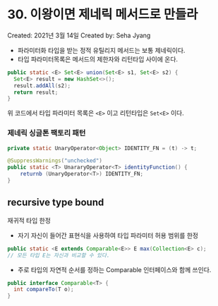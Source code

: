 # 30. 이왕이면 제네릭 메서드로 만들라

Created: 2021년 3월 14일
Created by: Seha Jyang

- 파라미터화 타입을 받는 정적 유틸리지 메서드는 보통 제네릭이다.
- 타입 파라미터목록은 메서드의 제한자와 리턴타입 사이에 온다.

```java
public static <E> Set<E> union(Set<E> s1, Set<E> s2) {
  Set<E> result = new HashSet<>();
  result.addAll(s2);
  return result;
}
```

위 코드에서 타입 파라미터 목록은 `<E>` 이고 리턴타입은 `Set<E>` 이다.     

### 제네릭 싱글톤 팩토리 패턴

```java
private static UnaryOperator<Object> IDENTITY_FN = (t) -> t;

@SuppressWarnings("unchecked")
public static <T> UnararyOperator<T> identityFunction() {
    returnb (UnaryOperator<T>) IDENTITY_FN;
}
```

## recursive type bound

재귀적 타입 한정

- 자기 자신이 들어간 표현식을 사용하여 타입 파라미터 허용 범위를 한정

```java
public static <E extends Comparable<E>> E max(Collection<E> c);
// 모든 타입 E는 자신과 비교할 수 있다.
```

- 주로 타입의 자연적 순서를 정하는 Comparable 인터페이스와 함께 쓰인다.

```java
public interface Comparable<T> {
  int compareTo(T o);
}
```